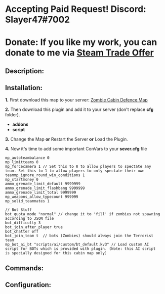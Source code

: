 # Accepting Paid Request! Discord: Slayer47#7002
# Donate: If you like my work, you can donate to me via [Steam Trade Offer](https://bit.ly/3qDpgPd)

## Description:


## Installation:
**1.** First download this map to your server: [Zombie Cabin Defence Map](https://steamcommunity.com/sharedfiles/filedetails/?id=3171695956) 

**2.** Then download this plugin and add it to your server (don't replace **cfg** folder).
- **addons**
- **script**

**3.** Change the Map **or** Restart the Server **or** Load the Plugin.

**4.** Now it's time to add some important ConVars to your **sever.cfg** file
```
mp_autoteambalance 0
mp_limitteams 0
mp_forcecamera 1 // Set this to 0 to allow players to spectate any team. Set this to 1 to allow players to only spectate their own teammp_ignore_round_win_conditions 1
mp_startmoney 0
ammo_grenade_limit_default 9999999
ammo_grenade_limit_flashbang 9999999
ammo_grenade_limit_total 9999999
mp_weapons_allow_typecount 999999
mp_solid_teammates 1

// Bot Stuff
bot_quota_mode "normal" // change it to 'fill' if zombies not spawning according to JSON file
bot_difficulty 3
bot_join_after_player true
bot_chatter off
bot_join_team t  // bots (Zombies) should always join the Terrorist team
mp_bot_ai_bt "scripts/ai/custom/bt_default.kv3" // Load custom AI script for BOTs which is provided with plugin. (Note: this AI script is specially designed for this cabin map only)

```


## Commands:

## Configuration:
